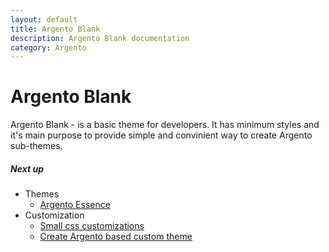 ```yaml
---
layout: default
title: Argento Blank
description: Argento Blank documentation
category: Argento
---
```


# Argento Blank

Argento Blank - is a basic theme for developers. It has minimum styles
and it's main purpose to provide simple and convinient way to create Argento 
sub-themes.

##### Next up

 -  Themes
    - [Argento Essence](/m2/argento/essence/)
 -  Customization
    - [Small css customizations](/m2/argento/css-customization/)
    - [Create Argento based custom theme](/m2/argento/custom-theme/)
